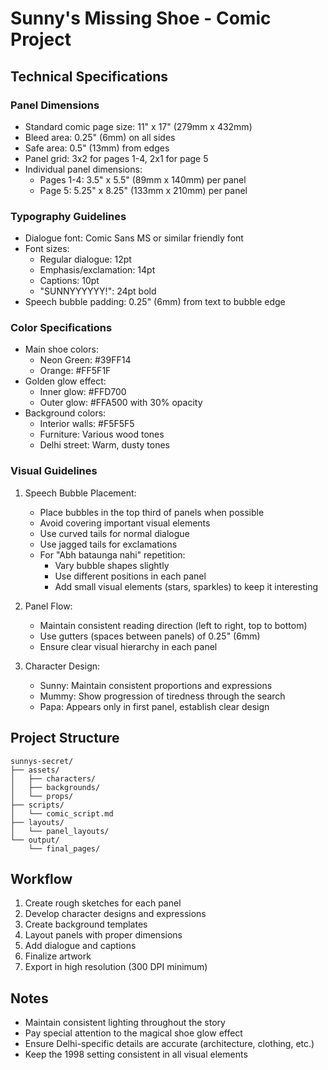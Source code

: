 # Sunny's Missing Shoe - Comic Project

## Technical Specifications

### Panel Dimensions
- Standard comic page size: 11" x 17" (279mm x 432mm)
- Bleed area: 0.25" (6mm) on all sides
- Safe area: 0.5" (13mm) from edges
- Panel grid: 3x2 for pages 1-4, 2x1 for page 5
- Individual panel dimensions: 
  - Pages 1-4: 3.5" x 5.5" (89mm x 140mm) per panel
  - Page 5: 5.25" x 8.25" (133mm x 210mm) per panel

### Typography Guidelines
- Dialogue font: Comic Sans MS or similar friendly font
- Font sizes:
  - Regular dialogue: 12pt
  - Emphasis/exclamation: 14pt
  - Captions: 10pt
  - "SUNNYYYYYY!": 24pt bold
- Speech bubble padding: 0.25" (6mm) from text to bubble edge

### Color Specifications
- Main shoe colors: 
  - Neon Green: #39FF14
  - Orange: #FF5F1F
- Golden glow effect: 
  - Inner glow: #FFD700
  - Outer glow: #FFA500 with 30% opacity
- Background colors:
  - Interior walls: #F5F5F5
  - Furniture: Various wood tones
  - Delhi street: Warm, dusty tones

### Visual Guidelines
1. Speech Bubble Placement:
   - Place bubbles in the top third of panels when possible
   - Avoid covering important visual elements
   - Use curved tails for normal dialogue
   - Use jagged tails for exclamations
   - For "Abh bataunga nahi" repetition:
     - Vary bubble shapes slightly
     - Use different positions in each panel
     - Add small visual elements (stars, sparkles) to keep it interesting

2. Panel Flow:
   - Maintain consistent reading direction (left to right, top to bottom)
   - Use gutters (spaces between panels) of 0.25" (6mm)
   - Ensure clear visual hierarchy in each panel

3. Character Design:
   - Sunny: Maintain consistent proportions and expressions
   - Mummy: Show progression of tiredness through the search
   - Papa: Appears only in first panel, establish clear design

## Project Structure
```
sunnys-secret/
├── assets/
│   ├── characters/
│   ├── backgrounds/
│   └── props/
├── scripts/
│   └── comic_script.md
├── layouts/
│   └── panel_layouts/
└── output/
    └── final_pages/
```

## Workflow
1. Create rough sketches for each panel
2. Develop character designs and expressions
3. Create background templates
4. Layout panels with proper dimensions
5. Add dialogue and captions
6. Finalize artwork
7. Export in high resolution (300 DPI minimum)

## Notes
- Maintain consistent lighting throughout the story
- Pay special attention to the magical shoe glow effect
- Ensure Delhi-specific details are accurate (architecture, clothing, etc.)
- Keep the 1998 setting consistent in all visual elements
